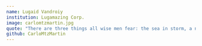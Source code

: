 ```yaml
---
name: Lugaid Vandroiy
institution: Lugamazing Corp.
image: carlomtzmartin.jpg
quote: "There are three things all wise men fear: the sea in storm, a night with no moon, and the anger of a gentle man."
github: CarloMtzMartin
---
```

